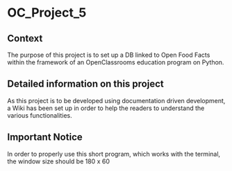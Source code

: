 # OC_Project_5

## Context
The purpose of this project is to set up a DB linked to Open Food Facts within the framework of an OpenClassrooms education program on Python.

## Detailed information on this project
As this project is to be developed using documentation driven development, a Wiki has been set up in order to help the readers to understand the various functionalities.

## Important Notice
In order to properly use this short program, which works with the terminal, the window size should be 180 x 60
